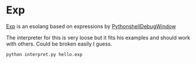 # Exp
[Exp](https://esolangs.org/wiki/Exp) is an esolang based on expressions by [PythonshellDebugWindow](https://esolangs.org/wiki/User:PythonshellDebugwindow)

The interpreter for this is very loose but it fits his examples and should work with others. Could be broken easily I guess.

```
python interpret.py hello.exp
```